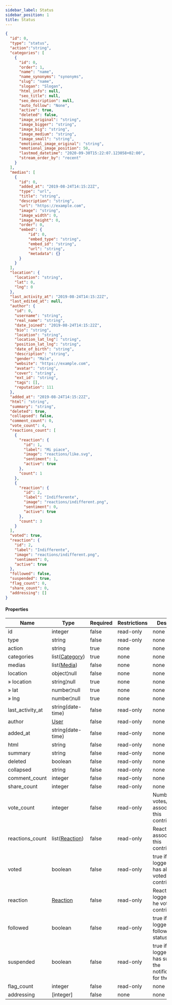```yaml
---
sidebar_label: Status
sidebar_position: 1
title: Status
---
```


```json
{
  "id": 0,
  "type": "status",
  "action":"string",
  "categories": [
    {
      "id": 0,
      "order": 1,
      "name": "name",
      "name_synonyms": "synonyms",
      "slug": "name",
      "slogan": "Slogan",
      "html_info": null,
      "seo_title": null,
      "seo_description": null,
      "auto_follow": "None",
      "active": true,
      "deleted": false,
      "image_original": "string",
      "image_bigger": "string",
      "image_big": "string",
      "image_medium": "string",
      "image_small": "string",
      "emotional_image_original": "string",
      "emotional_image_position": 50,
      "lastmod_datetime": "2020-09-30T15:22:07.123058+02:00",
      "stream_order_by": "recent"
    }
  ],
  "medias": [
    {
      "id": 0,
      "added_at": "2019-08-24T14:15:22Z",
      "type": "url",
      "title": "string",
      "description": "string",
      "url": "https://example.com",
      "image": "string",
      "image_width": 0,
      "image_height": 0,
      "order": 0,
      "embed": {
          "id": 0,
          "embed_type": "string",
          "embed_id": "string",
          "url": "string",
          "metadata": {}
      }
    }
  ],
  "location": {
    "location": "string",
    "lat": 0,
    "lng": 0
  },
  "last_activity_at": "2019-08-24T14:15:22Z",
  "last_edited_at": null,
  "author": {
    "id": 0,
    "username": "string",
    "real_name": "string",
    "date_joined": "2019-08-24T14:15:22Z",
    "bio": "string",
    "location": "string",
    "location_lat_lng": "string",
    "position_lat_lng": "string",
    "date_of_birth": "string",
    "description": "string",
    "gender": "Male",
    "website": "https://example.com",
    "avatar": "string",
    "cover": "string",
    "ext_id": "string",
    "tags": [],
    "reputation": 111
  },
  "added_at": "2019-08-24T14:15:22Z",
  "html": "string",
  "summary": "string",
  "deleted": true,
  "collapsed": false,
  "comment_count": 0,
  "vote_count": 4,
  "reactions_count": [
    {
      "reaction": {
        "id": 1,
        "label": "Mi piace",
        "image": "reactions/like.svg",
        "sentiment": 1,
        "active": true
      },
      "count": 1
    },
    {
      "reaction": {
        "id": 2,
        "label": "Indifferente",
        "image": "reactions/indifferent.png",
        "sentiment": 0,
        "active": true
      },
      "count": 3
    }
  ],
  "voted": true,
  "reaction": {
    "id": 2,
    "label": "Indifferente",
    "image": "reactions/indifferent.png",
    "sentiment": 0,
    "active": true
  },
  "followed": false,
  "suspended": true,
  "flag_count": 0,
  "share_count": 0,
  "addressing": []
}

```

#### Properties

| Name             | Type                                                     | Required | Restrictions | Description                                                            |
|------------------|----------------------------------------------------------|----------|--------------|------------------------------------------------------------------------|
| id               | integer                                                  | false    | read-only    | none                                                                   |
| type             | string                                                   | false    | read-only    | none                                                                   |
| action           | string                                                   | true     | none         | none                                                                   |
| categories       | list([Category](/docs/apireference/v2/schemas/category)) | true     | none         | none                                                                   |
| medias           | list([Media](/docs/apireference/v2/schemas/media))       | false    | none         | none                                                                   |
| location         | object¦null                                              | false    | none         | none                                                                   |
| » location       | string¦null                                              | true     | none         | none                                                                   |
| » lat            | number¦null                                              | true     | none         | none                                                                   |
| » lng            | number¦null                                              | true     | none         | none                                                                   |
| last_activity_at | string(date-time)                                        | false    | read-only    | none                                                                   |
| author           | [User](/docs/apireference/v2/schemas/user)               | false    | read-only    | none                                                                   |
| added_at         | string(date-time)                                        | false    | read-only    | none                                                                   |
| html             | string                                                   | false    | read-only    | none                                                                   |
| summary          | string                                                   | false    | read-only    | none                                                                   |
| deleted          | boolean                                                  | false    | read-only    | none                                                                   |
| collapsed        | string                                                   | false    | read-only    | none                                                                   |
| comment_count    | integer                                                  | false    | read-only    | none                                                                   |
| share_count      | integer                                                  | false    | read-only    | none                                                                   |
| vote_count       | integer                                                  | false    | read-only    | Number of votes/reactions associated to this contribution              |
| reactions_count  | list([Reaction](/docs/apireference/v2/schemas/reaction)) | false    | read-only    | Reactions associated to this contribution                              |
| voted            | boolean                                                  | false    | read-only    | true if the logged user has already voted this contribution            |
| reaction         | [Reaction](/docs/apireference/v2/schemas/reaction)       | false    | read-only    | Reaction of the logged user (if he voted this contribution)            |
| followed         | boolean                                                  | false    | read-only    | true if the logged user follows the status                             |
| suspended        | boolean                                                  | false    | read-only    | true if the logged user has suspended the notifications for the status |
| flag_count       | integer                                                  | false    | read-only    | none                                                                   |
| addressing       | [integer]                                                | false    | none         | none                                                                   |

